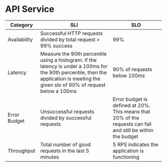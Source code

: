 # API Service

| Category     | SLI                                                        		| SLO                                                                                                         |
|--------------|------------------------------------------------------------------------------------------------------------------------------------------------------------------------------------|-------------------------------------------------------------------------------------------------------------|
| Availability | Successful HTTP requests divided by total request > 99% success    																			| 99%                                             										  |
| Latency      | Measure the 90th percentile using a histogram. If the latency is under a 100ms for the 90th percentile, then the application is meeting the given slo of 90% of request below a 100ms| 90% of requests below 100ms                                                                                 |
| Error Budget | Unsuccessful requests divided by successful requests       																					| Error budget is defined at 20%. This means that 20% of the requests can fail and still be within the budget |
| Throughput   | Total number of good requests in the last 5 minutes        																					| 5 RPS indicates the application is functioning                                                              |              
